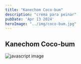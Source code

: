 ```yaml
---
title: "Kanechom Coco-bum"
description: "crema para peinar"
pubDate: 'Apr 13 2024'
heroImage: "../img/coco-bum.jpg"
---
```


## Kanechom Coco-bum

![javascript image](/img/coco-bum.jpg)

